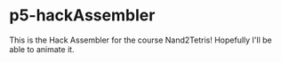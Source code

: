 # p5-hackAssembler
This is the Hack Assembler for the course Nand2Tetris! Hopefully I'll be able to animate it.
